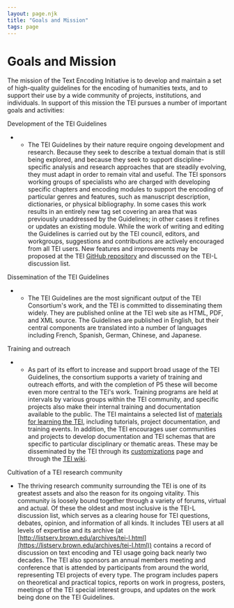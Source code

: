 ```yaml
---
layout: page.njk
title: "Goals and Mission"
tags: page
---
```

# Goals and Mission



 The mission of the Text Encoding Initiative is to develop and maintain a set of high-quality
 guidelines for the encoding of humanities texts, and to support their use by a wide
 community of projects, institutions, and individuals. In support of this mission the
 TEI pursues a number of important goals and activities:
 
 Development of the TEI Guidelines
* + The TEI Guidelines by their nature require ongoing development and research. Because
	 they seek to describe a textual domain that is still being explored, and because they
	 seek to support discipline-specific analysis and research approaches that are steadily
	 evolving, they must adapt in order to remain vital and useful. The TEI sponsors working
	 groups of specialists who are charged with developing specific chapters and encoding
	 modules to support the encoding of particular genres and features, such as manuscript
	 description, dictionaries, or physical bibliography. In some cases this work results
	 in an entirely new tag set covering an area that was previously unaddressed by the
	 Guidelines; in other cases it refines or updates an existing module. While the work
	 of writing and editing the Guidelines is carried out by the TEI council, editors,
	 and workgroups, suggestions and contributions are actively encouraged from all TEI
	 users. New features and improvements may be proposed at the TEI [GitHub repository](https://github.com/TEIC/TEI/) and discussed on the TEI-L discussion list.


Dissemination of the TEI Guidelines
* + The TEI Guidelines are the most significant output of the TEI Consortium's work, and
	 the TEI is committed to disseminating them widely. They are published online at the
	 TEI web site as HTML, PDF, and XML source. The Guidelines are published in English,
	 but their central components are translated into a number of languages including French,
	 Spanish, German, Chinese, and Japanese.


Training and outreach
* + As part of its effort to increase and support broad usage of the TEI Guidelines, the
	 consortium supports a variety of training and outreach efforts, and with the completion
	 of P5 these will become even more central to the TEI's work. Training programs are
	 held at intervals by various groups within the TEI community, and specific projects
	 also make their internal training and documentation available to the public. The TEI
	 maintains a selected list of [materials for learning the TEI](../Support/Learn/), including tutorials, project documentation, and training events. In addition, the
	 TEI encourages user communities and projects to develop documentation and TEI schemas
	 that are specific to particular disciplinary or thematic areas. These may be disseminated
	 by the TEI through its [customizations](../Guidelines/Customization/) page and through the [TEI wiki](/wiki/index.php/Category:Customization).


Cultivation of a TEI research community
* The thriving research community surrounding the TEI is one of its greatest assets
 and also the reason for its ongoing vitality. This community is loosely bound together
 through a variety of forums, virtual and actual. Of these the oldest and most inclusive
 is the TEI-L discussion list, which serves as a clearing house for TEI questions,
 debates, opinion, and information of all kinds. It includes TEI users at all levels
 of expertise and its archive (at [http://listserv.brown.edu/archives/tei-l.html](https://listserv.brown.edu/archives/tei-l.html)) contains a record of discussion on text encoding and TEI usage going back nearly
 two decades. The TEI also sponsors an annual members meeting and conference that is
 attended by participants from around the world, representing TEI projects of every
 type. The program includes papers on theoretical and practical topics, reports on
 work in progress, posters, meetings of the TEI special interest groups, and updates
 on the work being done on the TEI Guidelines.


  
